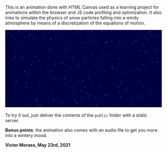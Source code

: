 This is an animation done with HTML Canvas used as a learning project for animations within the browser and JS code profiling and optimization. It also tries to simulate the physics of snow particles falling into a windy atmosphere by means of a discretization of the equations of motion.

![Screenshot of one frame of the animation](/screenshot.png)

To try it out, just deliver the contents of the `public` folder with a static server.

**Bonus points**: the animation also comes with an audio file to get you more into a wintery mood.

**Victor Moraes, May 23rd, 2021**
